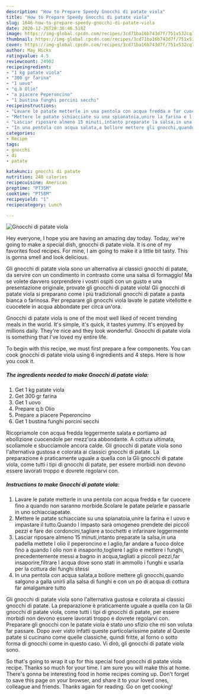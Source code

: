 ```yaml
---
description: "How to Prepare Speedy Gnocchi di patate viola"
title: "How to Prepare Speedy Gnocchi di patate viola"
slug: 1646-how-to-prepare-speedy-gnocchi-di-patate-viola
date: 2020-12-26T20:36:46.518Z
image: https://img-global.cpcdn.com/recipes/3cd71ba16b743d7f/751x532cq70/gnocchi-di-patate-viola-recipe-main-photo.jpg
thumbnail: https://img-global.cpcdn.com/recipes/3cd71ba16b743d7f/751x532cq70/gnocchi-di-patate-viola-recipe-main-photo.jpg
cover: https://img-global.cpcdn.com/recipes/3cd71ba16b743d7f/751x532cq70/gnocchi-di-patate-viola-recipe-main-photo.jpg
author: May Hicks
ratingvalue: 4.5
reviewcount: 24902
recipeingredient:
- "1 kg patate viola"
- "300 gr farina"
- "1 uovo"
- "q.b Olio"
- "a piacere Peperoncino"
- "1 bustina funghi porcini secchi"
recipeinstructions:
- "Lavare le patate metterle in una pentola con acqua fredda e far cuocere fino a quando non saranno morbide.Scolare le patate pelarle e passarle in uno schiacciapatate."
- "Mettere le patate schiacciate su una spianatoia,unire la farina e l uovo e impastare il tutto.Quando l impasto sarà omogeneo prendete dei piccoli pezzi e fare dei cordoncini,tagliare a tocchetti e infarinare leggermente"
- "Lasciar riposare almeno 15 minuti,intanto preparate la salsa,in una padella mettete l olio il peperoncino e l aglio,far andare a fuoco dolce fino a quando l olio non è insaporito,togliere l aglio e mettere i funghi, precedentemente messi a bagno in acqua,tagliati a piccoli pezzi,far insaporire,filtrare l acqua dove sono stati in ammollo i funghi e usarla per la cottura dei funghi stessi"
- "In una pentola con acqua salata,a bollore mettere gli gnocchi,quando salgono a galla unirli alla salsa di funghi e con un po di acqua di cottura far amalgamare tutto"
categories:
- Recipe
tags:
- gnocchi
- di
- patate

katakunci: gnocchi di patate 
nutrition: 248 calories
recipecuisine: American
preptime: "PT35M"
cooktime: "PT58M"
recipeyield: "1"
recipecategory: Lunch

---
```



![Gnocchi di patate viola](https://img-global.cpcdn.com/recipes/3cd71ba16b743d7f/751x532cq70/gnocchi-di-patate-viola-recipe-main-photo.jpg)

Hey everyone, I hope you are having an amazing day today. Today, we're going to make a special dish, gnocchi di patate viola. It is one of my favorites food recipes. For mine, I am going to make it a little bit tasty. This is gonna smell and look delicious.

Gli gnocchi di patate viola sono un alternativa ai classici gnocchi di patate, da servire con un condimento in contrasto come una salsa di formaggio! Ma se volete davvero sorprendere i vostri ospiti con un gusto e una presentazione originale, provate gli gnocchi di patate viola! Gli gnocchi di patate viola si preparano come i più tradizionali gnocchi di patate a pasta bianca o farinosa. Per preparare gli gnocchi viola lavate le patate vitellotte e cuocetele in acqua abbondate per circa un&#39;ora.

Gnocchi di patate viola is one of the most well liked of recent trending meals in the world. It's simple, it's quick, it tastes yummy. It's enjoyed by millions daily. They're nice and they look wonderful. Gnocchi di patate viola is something that I've loved my entire life.


To begin with this recipe, we must first prepare a few components. You can cook gnocchi di patate viola using 6 ingredients and 4 steps. Here is how you cook it.

<!--inarticleads1-->

##### The ingredients needed to make Gnocchi di patate viola:

1. Get 1 kg patate viola
1. Get 300 gr farina
1. Get 1 uovo
1. Prepare q.b Olio
1. Prepare a piacere Peperoncino
1. Get 1 bustina funghi porcini secchi


Ricopriamole con acqua fredda leggermente salata e portiamo ad ebollizione cuocendole per mezz&#39;ora abbondante. A cottura ultimata, scoliamole e sbucciamole ancora calde. Gli gnocchi di patate viola sono l&#39;alternativa gustosa e colorata ai classici gnocchi di patate. La preparazione è praticamente uguale a quella con la Gli gnocchi di patate viola, come tutti i tipi di gnocchi di patate, per essere morbidi non devono essere lavorati troppo e dovrete regolarvi con. 

<!--inarticleads2-->

##### Instructions to make Gnocchi di patate viola:

1. Lavare le patate metterle in una pentola con acqua fredda e far cuocere fino a quando non saranno morbide.Scolare le patate pelarle e passarle in uno schiacciapatate.
1. Mettere le patate schiacciate su una spianatoia,unire la farina e l uovo e impastare il tutto.Quando l impasto sarà omogeneo prendete dei piccoli pezzi e fare dei cordoncini,tagliare a tocchetti e infarinare leggermente
1. Lasciar riposare almeno 15 minuti,intanto preparate la salsa,in una padella mettete l olio il peperoncino e l aglio,far andare a fuoco dolce fino a quando l olio non è insaporito,togliere l aglio e mettere i funghi, precedentemente messi a bagno in acqua,tagliati a piccoli pezzi,far insaporire,filtrare l acqua dove sono stati in ammollo i funghi e usarla per la cottura dei funghi stessi
1. In una pentola con acqua salata,a bollore mettere gli gnocchi,quando salgono a galla unirli alla salsa di funghi e con un po di acqua di cottura far amalgamare tutto


Gli gnocchi di patate viola sono l&#39;alternativa gustosa e colorata ai classici gnocchi di patate. La preparazione è praticamente uguale a quella con la Gli gnocchi di patate viola, come tutti i tipi di gnocchi di patate, per essere morbidi non devono essere lavorati troppo e dovrete regolarvi con. Preparare gli gnocchi con le patate viola è stato uno sfizio che mi son voluta far passare. Dopo aver visto infatti queste particolarissime patate al Queste patate si cucinano come quelle classiche, quindi fritte, al forno o sotto forma di gnocchi come in questo caso. Vi dirò, gli gnocchi di patate viola sono. 

So that's going to wrap it up for this special food gnocchi di patate viola recipe. Thanks so much for your time. I am sure you will make this at home. There's gonna be interesting food in home recipes coming up. Don't forget to save this page on your browser, and share it to your loved ones, colleague and friends. Thanks again for reading. Go on get cooking!
